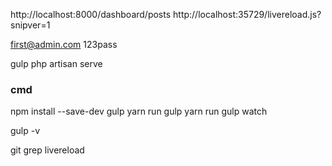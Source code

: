 http://localhost:8000/dashboard/posts
http://localhost:35729/livereload.js?snipver=1


first@admin.com
123pass

gulp
php artisan serve


### cmd
npm install --save-dev gulp
yarn run gulp
yarn run gulp watch

gulp -v

git grep livereload
